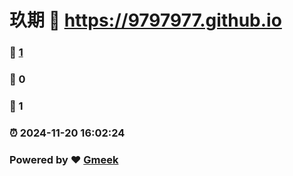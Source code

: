 # 玖期 :link: https://9797977.github.io 
### :page_facing_up: [1](https://9797977.github.io/tag.html) 
### :speech_balloon: 0 
### :hibiscus: 1 
### :alarm_clock: 2024-11-20 16:02:24 
### Powered by :heart: [Gmeek](https://github.com/Meekdai/Gmeek)
